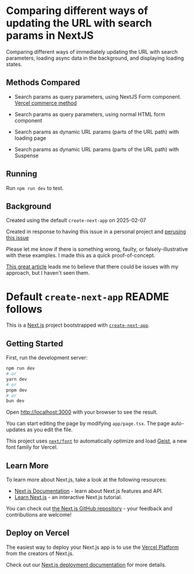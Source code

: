 # Comparing different ways of updating the URL with search params in NextJS

Comparing different ways of immediately updating the URL with search parameters, loading async data in the background, and displaying loading states.

## Methods Compared
- Search params as query parameters, using NextJS Form component.  [Vercel commerce method](https://github.com/vercel/next.js/issues/53543#issuecomment-2327883526)

- Search params as query parameters, using normal HTML form component

- Search params as dynamic URL params (parts of the URL path) with loading page

- Search params as dynamic URL params (parts of the URL path) with Suspense

## Running
Run `npm run dev` to test.


## Background
Created using the default `create-next-app` on 2025-02-07

Created in response to having this issue in a personal project and [perusing this issue](https://github.com/vercel/next.js/issues/53543)

Please let me know if there is something wrong, faulty, or falsely-illustrative with these examples.  I made this as a quick proof-of-concept.

[This great article](https://buildui.com/posts/instant-search-params-with-react-server-components) leads me to believe that there could be issues with my approach, but I haven't seen them.




# Default `create-next-app` README follows

This is a [Next.js](https://nextjs.org) project bootstrapped with [`create-next-app`](https://nextjs.org/docs/app/api-reference/cli/create-next-app).

## Getting Started

First, run the development server:

```bash
npm run dev
# or
yarn dev
# or
pnpm dev
# or
bun dev
```

Open [http://localhost:3000](http://localhost:3000) with your browser to see the result.

You can start editing the page by modifying `app/page.tsx`. The page auto-updates as you edit the file.

This project uses [`next/font`](https://nextjs.org/docs/app/building-your-application/optimizing/fonts) to automatically optimize and load [Geist](https://vercel.com/font), a new font family for Vercel.

## Learn More

To learn more about Next.js, take a look at the following resources:

- [Next.js Documentation](https://nextjs.org/docs) - learn about Next.js features and API.
- [Learn Next.js](https://nextjs.org/learn) - an interactive Next.js tutorial.

You can check out [the Next.js GitHub repository](https://github.com/vercel/next.js) - your feedback and contributions are welcome!

## Deploy on Vercel

The easiest way to deploy your Next.js app is to use the [Vercel Platform](https://vercel.com/new?utm_medium=default-template&filter=next.js&utm_source=create-next-app&utm_campaign=create-next-app-readme) from the creators of Next.js.

Check out our [Next.js deployment documentation](https://nextjs.org/docs/app/building-your-application/deploying) for more details.
